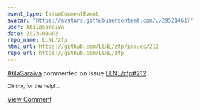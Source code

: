 ```yaml
---
event_type: IssueCommentEvent
avatar: "https://avatars.githubusercontent.com/u/29521461?"
user: AtilaSaraiva
date: 2023-09-02
repo_name: LLNL/zfp
html_url: https://github.com/LLNL/zfp/issues/212
repo_url: https://github.com/LLNL/zfp
---
```


<a href='https://github.com/AtilaSaraiva' target='_blank'>AtilaSaraiva</a> commented on issue <a href='https://github.com/LLNL/zfp/issues/212' target='_blank'>LLNL/zfp#212</a>.

<small>Oh thx, for the help!...</small>

<a href='https://github.com/LLNL/zfp/issues/212' target='_blank'>View Comment</a>